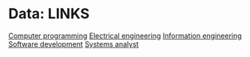 # Data: LINKS

[Computer programming](https://en.wikipedia.org/wiki/Computer_programming)
[Electrical engineering](https://en.wikipedia.org/wiki/Electrical_engineering)
[Information engineering](https://en.wikipedia.org/wiki/Information_engineering_(field))
[Software development](https://en.wikipedia.org/wiki/Software_development)
[Systems analyst](https://en.wikipedia.org/wiki/Systems_analyst)
